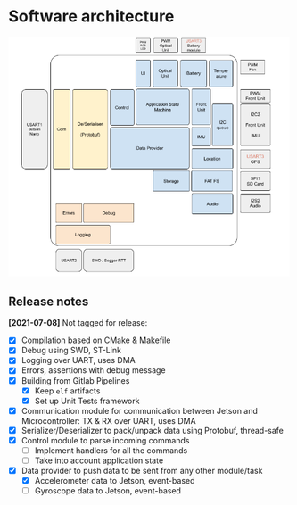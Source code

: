 # Software architecture

![Software block diagram](software_block_diagram.png)

## Release notes

**[2021-07-08]** Not tagged for release:

- [x] Compilation based on CMake & Makefile
- [x] Debug using SWD, ST-Link
- [x] Logging over UART, uses DMA
- [x] Errors, assertions with debug message
- [x] Building from Gitlab Pipelines
  - [x] Keep `elf` artifacts
  - [x] Set up Unit Tests framework
- [x] Communication module for communication between Jetson and Microcontroller: TX & RX over UART, uses DMA
- [x] Serializer/Deserializer to pack/unpack data using Protobuf, thread-safe
- [x] Control module to parse incoming commands
  - [ ] Implement handlers for all the commands
  - [ ] Take into account application state
- [x] Data provider to push data to be sent from any other module/task
  - [x] Accelerometer data to Jetson, event-based
  - [ ] Gyroscope data to Jetson, event-based
